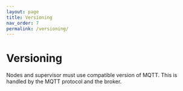 ```yaml
---
layout: page
title: Versioning
nav_order: 7
permalink: /versioning/
---
```


# Versioning
Nodes and supervisor must use compatible version of MQTT. This is handled by the MQTT protocol and the broker.
